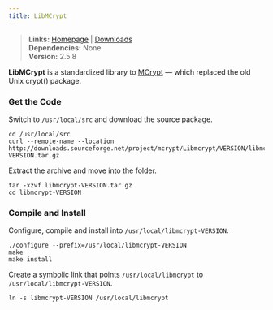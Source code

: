 ```yaml
---
title: LibMCrypt
---
```



> **Links:** [Homepage](http://mcrypt.sourceforge.net/) | [Downloads](http://sourceforge.net/projects/mcrypt/files/Libmcrypt/)  
> **Dependencies:** None  
> **Version:** <span id="version">2.5.8</span>


**LibMCrypt** is a standardized library to [MCrypt](http://mcrypt.sourceforge.net/) — which replaced the old Unix crypt() package.


### Get the Code

Switch to `/usr/local/src` and download the source package.

	cd /usr/local/src
	curl --remote-name --location http://downloads.sourceforge.net/project/mcrypt/Libmcrypt/VERSION/libmcrypt-VERSION.tar.gz

Extract the archive and move into the folder.

	tar -xzvf libmcrypt-VERSION.tar.gz
	cd libmcrypt-VERSION


### Compile and Install

Configure, compile and install into `/usr/local/libmcrypt-VERSION`.

	./configure --prefix=/usr/local/libmcrypt-VERSION
	make
	make install

Create a symbolic link that points `/usr/local/libmcrypt` to `/usr/local/libmcrypt-VERSION`.

	ln -s libmcrypt-VERSION /usr/local/libmcrypt
